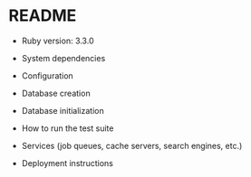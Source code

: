 # README




* Ruby version: 3.3.0

* System dependencies

* Configuration

* Database creation

* Database initialization

* How to run the test suite

* Services (job queues, cache servers, search engines, etc.)

* Deployment instructions

